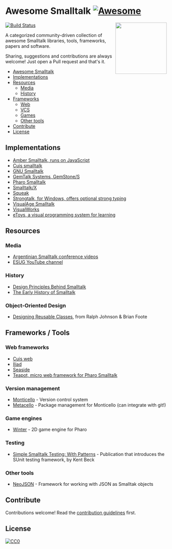 # Awesome Smalltalk [![Awesome](http://cdn.rawgit.com/sindresorhus/awesome/d7305f38d29fed78fa85652e3a63e154dd8e8829/media/badge.svg)](https://github.com/sindresorhus/awesome)

[<img src="https://github.com/gstn-caruso/awesome-smalltalk/blob/master/smalltalk-logo.png?raw=true" align="right" width="160">](https://en.wikipedia.org/wiki/Smalltalk)

[![Build Status](https://travis-ci.com/gstn-caruso/awesome-smalltalk.svg?branch=master)](https://travis-ci.com/gstn-caruso/awesome-smalltalk)

A categorized community-driven collection of awesome Smalltalk libraries, tools, frameworks, papers and software.

Sharing, suggestions and contributions are always welcome! Just open a Pull request and that's it.

- [Awesome Smalltalk](#awesome-smalltalk)
- [Implementations](#implementations)
- [Resources](#resources)
  - [Media](#media)
  - [History](#history)
- [Frameworks](#frameworks)
  - [Web](#web-frameworks)
  - [VCS](#version-management)
  - [Games](#game-engines)
  - [Other tools](#other-tools)
- [Contribute](#contribute)
- [License](#license)

## Implementations

- [Amber Smalltalk, runs on JavaScript](https://amber-lang.net/)
- [Cuis smalltalk](http://cuis.st/)
- [GNU Smalltalk](http://smalltalk.gnu.org/)
- [GemTalk Systems, GemStone/S](https://gemtalksystems.com/)
- [Pharo Smalltalk](https://pharo.org/)
- [Smalltalk/X](https://www.exept.de/smalltalk-x.html)
- [Squeak](https://squeak.org/)
- [Strongtalk, for Windows, offers optional strong typing](http://strongtalk.org/)
- [VisualAge Smalltalk](https://www.instantiations.com/products/vasmalltalk/)
- [VisualWorks](http://www.cincomsmalltalk.com/main/products/visualworks/)
- [eToys, a visual programming system for learning](http://www.squeakland.org/)

## Resources

### Media

- [Argentinian Smalltalk conference videos](https://www.youtube.com/user/FASTFoundation/playlists)
- [ESUG YouTube channel](https://www.youtube.com/user/esugboard)

### History

- [Design Principles Behind Smalltalk](http://www.cs.virginia.edu/~evans/cs655/readings/smalltalk.html)
- [The Early History of Smalltalk](http://worrydream.com/EarlyHistoryOfSmalltalk/)

### Object-Oriented Design

- [Designing Reusable Classes](http://laputan.org/drc.html), from Ralph Johnson & Brian Foote 

## Frameworks / Tools

### Web frameworks

- [Cuis web](https://github.com/gstn-caruso/cuis-web)
- [Iliad](https://iliadproject.github.io/)
- [Seaside](https://github.com/seasidest/seaside)
- [Teapot, micro web framework for Pharo Smalltalk](https://github.com/zeroflag/Teapot)

### Version management
- [Monticello](https://wiki.squeak.org/squeak/1287) - Version control system
- [Metacello](https://github.com/Metacello/metacello) - Package management for Monticello (can integrate with git!)

### Game engines
- [Winter](https://github.com/ba-st/Winter) - 2D game engine for Pharo

### Testing

- [Simple Smalltalk Testing:
With Patterns](https://live.exept.de/doc/online/english/tools/misc/testfram.htm) - Publication that introduces the SUnit testing framework, by Kent Beck

### Other tools

- [NeoJSON](https://github.com/svenvc/NeoJSON) - Framework for working with JSON as Smalltak objects

## Contribute

Contributions welcome! Read the [contribution guidelines](contributing.md) first.

## License

[![CC0](https://mirrors.creativecommons.org/presskit/buttons/88x31/svg/cc-zero.svg)](https://creativecommons.org/publicdomain/zero/1.0)
